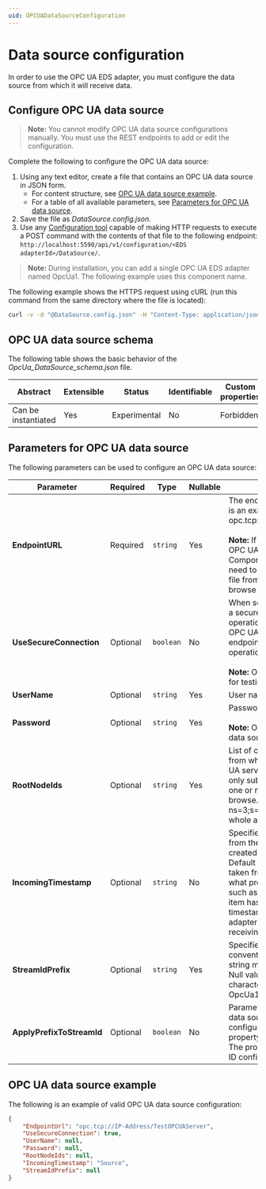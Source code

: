 ```yaml
---
uid: OPCUADataSourceConfiguration
---
```


# Data source configuration

In order to use the OPC UA EDS adapter, you must configure the data source from which it will receive data.

## Configure OPC UA data source

> **Note:** You cannot modify OPC UA data source configurations manually. You must use the REST endpoints to add or edit the configuration.

Complete the following to configure the OPC UA data source:

1. Using any text editor, create a file that contains an OPC UA data source in JSON form.
    - For content structure, see [OPC UA data source example](#opc-ua-data-source-example).
    - For a table of all available parameters, see [Parameters for OPC UA data source](#parameters-for-opc-ua-data-source).
2. Save the file as _DataSource.config.json_.
3. Use any [Configuration tool](xref:managementTools) capable of making HTTP requests to execute a POST command with the contents of that file to the following endpoint: `http://localhost:5590/api/v1/configuration/<EDS adapterId>/DataSource/`. 

> **Note:** During installation, you can add a single OPC UA EDS adapter named OpcUa1. The following example uses this component name.

The following example shows the HTTPS request using cURL (run this command from the same directory where the file is located):

```bash
curl -v -d "@DataSource.config.json" -H "Content-Type: application/json" "http://localhost:5590/api/v1/configuration/OpcUa1/DataSource"
```

## OPC UA data source schema

The following table shows the basic behavior of the _OpcUa_DataSource_schema.json_ file.

| Abstract            | Extensible | Status       | Identifiable | Custom properties | Additional properties |
| ------------------- | ---------- | ------------ | ------------ | ----------------- | --------------------- |
| Can be instantiated | Yes        | Experimental | No           | Forbidden         | Forbidden             |

## Parameters for OPC UA data source

The following parameters can be used to configure an OPC UA data source:

| Parameter | Required | Type | Nullable | Description |
|-----------|----------|------|----------|-------------|
| **EndpointURL** | Required | `string` | Yes | The endpoint URL of the OPC UA server. The following is an example of the URL format: opc.tcp://OPCServerHost:Port/OpcUa/SimulationServer<br><br>**Note:** If you change the EndpointURL on a configured OPC UA EDS adapter that has ComponentID_DataSelection.json file exported, you need to relocate the ComponentID_DataSelection.json file from the configuration directory to trigger a new browse (export).|
| **UseSecureConnection**|Optional | `boolean` | No | When set to true, the OPC UA EDS adapter connects to a secure endpoint using OPC UA certificate exchange operation. The default is true. When set to false, the OPC UA EDS adapter connects to an unsecured endpoint of the server and certificate exchange operation is not required.<br><br>**Note:** OSIsoft recommends setting this option to false for testing purposes only.|
| **UserName** | Optional | `string` | Yes | User name for accessing the OPC UA server. |
| **Password** | Optional | `string` | Yes | Password for accessing the OPC UA server.<br><br>**Note:** OSIsoft recommends using REST to configure the data source when the password must be specified.|
| **RootNodeIds** | Optional | `string` | Yes |List of comma-separated NodeIds of those objects from which the OPC UA EDS adapter browses the OPC UA server address space. This option allows selecting only subsets of the OPC UA address by explicitly listing one or more NodeIds which are used to start the initial browse. For example: ns=5;s=85/0:Simulation, ns=3;s=DataItems. If not specified, it means that the whole address space will be browsed.|
| **IncomingTimestamp**	| Optional | `string` | No | Specifies whether the incoming timestamp is taken from the source, from the OPC UA server, or should be created by the OPC UA EDS adapter instance. **Source** - Default and recommended setting. The timestamp is taken from the source timestamp field. The source is what provides data for the item to the OPC UA server, such as a field device. **Server** - In case the OPC UA item has an invalid source timestamp field, the Server timestamp can be used. **Connector** - The OPC UA EDS adapter generates a timestamp for the item upon receiving it from the OPC UA server.|
| **StreamIdPrefix** | Optional | `string` | Yes | Specifies what prefix is used for Stream IDs. Naming convention is StreamIdPrefixNodeId. **Note:** An empty string means no prefix will be added to the Stream IDs. Null value means ComponentID followed by dot character will be added to the stream IDs (for example, OpcUa1.NodeId).|
| **ApplyPrefixToStreamId** | Optional          | `boolean` | No | Parameter applied to all data items collected from the data source that have custom stream ID configured. If configured, the adapter will apply the StreamIdPrefix property to all the streams with custom ID configured. The property does not affect any streams with default ID configured|


## OPC UA data source example

The following is an example of valid OPC UA data source configuration:

```json
{
    "EndpointUrl": "opc.tcp://IP-Address/TestOPCUAServer",
    "UseSecureConnection": true,
    "UserName": null,
    "Password": null,
    "RootNodeIds": null,
    "IncomingTimestamp": "Source",
    "StreamIdPrefix": null
}
```

